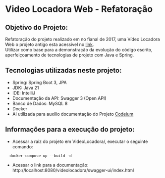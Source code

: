 # Video Locadora Web - Refatoração 

## Objetivo do Projeto:
  Refatoração do projeto realizado em no fianal de 2017, uma Vídeo Locadora Web o projeto antigo esta acessivel no
  [link](https://github.com/GabryelBoeira/VideoLocadoraJSF).
  <br/> Utilizar como base para a demonstração da evolução do código escrito, aperfeiçoamento de tecnologias de projeto com Java e Spring.

  
## Tecnologias utilizadas neste projeto:
- Spring: Spring Boot 3, JPA
- JDK: Java 21
- IDE: IntelliJ
- Documentação da API: Swagger 3 (Open API)
- Banco de Dados: MySQL 8
- Docker 
- AI utilizada para auxilio documentação do Projeto [Codeium](https://codeium.com/profile/gabryelboeira)


## Informações para a execução do projeto:

- Acessar a raiz do projeto em VideoLocadora/, executar o seguinte comando:
``` 
  docker-compose up --build -d 
```

- Acessar o link para a documentação: http://localhost:8080/videolocadora/swagger-ui/index.html
